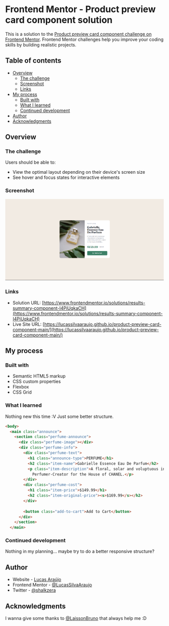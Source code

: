 # Frontend Mentor - Product preview card component solution

This is a solution to the [Product preview card component challenge on Frontend Mentor](https://www.frontendmentor.io/challenges/product-preview-card-component-GO7UmttRfa). Frontend Mentor challenges help you improve your coding skills by building realistic projects. 

## Table of contents

- [Overview](#overview)
  - [The challenge](#the-challenge)
  - [Screenshot](#screenshot)
  - [Links](#links)
- [My process](#my-process)
  - [Built with](#built-with)
  - [What I learned](#what-i-learned)
  - [Continued development](#continued-development)
- [Author](#author)
- [Acknowledgments](#acknowledgments)

## Overview

### The challenge

Users should be able to:

- View the optimal layout depending on their device's screen size
- See hover and focus states for interactive elements

### Screenshot

![](./screenshot.png)

### Links

- Solution URL: [https://www.frontendmentor.io/solutions/results-summary-component-I4PiUqkaCH](https://www.frontendmentor.io/solutions/results-summary-component-I4PiUqkaCH)
- Live Site URL: [https://lucassilvaaraujo.github.io/product-preview-card-component-main/](https://lucassilvaaraujo.github.io/product-preview-card-component-main/)

## My process

### Built with

- Semantic HTML5 markup
- CSS custom properties
- Flexbox
- CSS Grid

### What I learned

Nothing new this time :V Just some better structure.

```html
<body>
  <main class="announce">
    <section class="perfume-announce">
      <div class="perfume-image"></div>
      <div class="perfume-info">
        <div class="perfume-text">
          <h1 class="announce-type">PERFUME</h1>
          <h2 class="item-name">Gabrielle Essence Eau De Parfum</h2>
          <p class="item-description">A floral, solar and voluptuous interpretation composed by Olivier Polge,
            Perfumer-Creator for the House of CHANEL.</p>
        </div>
        <div class="perfume-cost">
          <h1 class="item-price">$149.99</h1>
          <h2 class="item-original-price"><s>$169.99</s></h2>
        </div>

        <button class="add-to-cart">Add to Cart</button>
      </div>
    </section>
  </main>
```

### Continued development

Nothing in my planning... maybe try to do a better responsive structure?

## Author

- Website - [Lucas Araújo](https://lucassilvaaraujo.github.io/portfolio/)
- Frontend Mentor - [@LucasSilvaAraujo](https://www.frontendmentor.io/profile/LucasSilvaAraujo)
- Twitter - [@shalkzera](https://instagram.com/shalkzera)

## Acknowledgments

I wanna give some thanks to [@LaissonBruno](https://github.com/laissonbruno) that always help me :D
